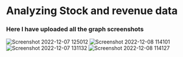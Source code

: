 # Analyzing Stock and revenue data 
### Here I have uploaded all the graph screenshots


![Screenshot 2022-12-07 125012](https://user-images.githubusercontent.com/91974950/206370179-d35b44bf-b3c4-45cf-bd32-e3c726c6a307.png)
![Screenshot 2022-12-08 114101](https://user-images.githubusercontent.com/91974950/206371230-856fee08-6b49-4337-bcc3-fe3fd053f0f6.png)
![Screenshot 2022-12-07 131132](https://user-images.githubusercontent.com/91974950/206370200-49b3905c-2f98-4a0a-9285-4791c16f4264.png)
![Screenshot 2022-12-08 114127](https://user-images.githubusercontent.com/91974950/206371279-59772c1e-d603-456a-9944-faacd16c1634.png)



